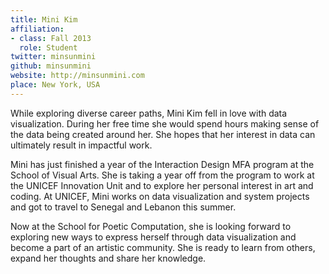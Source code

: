 ```yaml
---
title: Mini Kim
affiliation:
- class: Fall 2013
  role: Student
twitter: minsunmini
github: minsunmini
website: http://minsunmini.com
place: New York, USA
---
```

While exploring diverse career paths, Mini Kim fell in love with data visualization. During her free time she would spend hours making sense of the data being created around her. She hopes that her interest in data can ultimately result in impactful work.

Mini has just finished a year of the Interaction Design MFA program at the School of Visual Arts. She is taking a year off from the program to work at the UNICEF Innovation Unit and to explore her personal interest in art and coding. At UNICEF, Mini works on data visualization and system projects and got to travel to Senegal and Lebanon this summer.

Now at the School for Poetic Computation, she is looking forward to exploring new ways to express herself through data visualization and become a part of an artistic community. She is ready to learn from others, expand her thoughts and share her knowledge.
